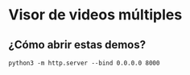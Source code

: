 # Visor de videos múltiples


## ¿Cómo abrir estas demos?

```
python3 -m http.server --bind 0.0.0.0 8000
```
